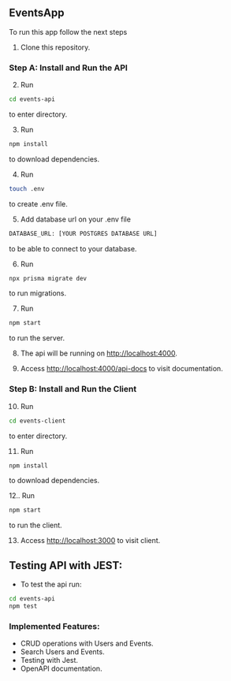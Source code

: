 ## EventsApp

To run this app follow the next steps

1. Clone this repository.

### Step A: Install and Run the API

2. Run
```bash
cd events-api
```
to enter directory.

3. Run
```bash
npm install
```
to download dependencies.

4. Run 
```bash
touch .env
```
to create .env file.

5. Add database url on your .env file
```bash
DATABASE_URL: [YOUR POSTGRES DATABASE URL]
```
to be able to connect to your database.

6. Run 
```bash
npx prisma migrate dev
```
to run migrations.

7. Run 
```bash
npm start
```
to run the server.

8. The api will be running on [http://localhost:4000](http://localhost:4000).

9. Access [http://localhost:4000/api-docs](http://localhost:4000/api-docs) to visit documentation.

### Step B: Install and Run the Client

10. Run
```bash
cd events-client
```
to enter directory.

11. Run
```bash
npm install
```
to download dependencies.

12.. Run 
```bash
npm start
```
to run the client.

13. Access [http://localhost:3000](http://localhost:3000) to visit client.

## Testing API with JEST: 

- To test the api run:  
```bash
cd events-api
npm test
``` 

### Implemented Features: 

- CRUD operations with Users and Events.
- Search Users and Events.
- Testing with Jest.
- OpenAPI documentation.
